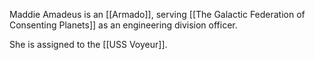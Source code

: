 Maddie Amadeus is an [[Armado]], serving [[The Galactic Federation of Consenting Planets]] as an engineering division officer.

She is assigned to the [[USS Voyeur]].